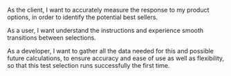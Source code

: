 As the client, I want to accurately measure the response to my product options, in order to identify the potential best sellers.

As a user, I want understand the instructions and experience smooth transitions between selections.

As a developer, I want to gather all the data needed for this and possible future calculations, to ensure accuracy and ease of use as well as flexibility, so that this test selection runs successfully the first time. 